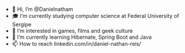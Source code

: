 - 👋 Hi, I’m @Danielnatham
- :mortar_board: I’m currently studying computer science at Federal University of Sergipe 
- 👀 I’m interested in games, films and geek culture
- 🌱 I’m currently learning Hibernate, Spring Boot and Java
- 📫 How to reach linkedin.com/in/daniel-nathan-reis/

<!---
Danielnatham/Danielnatham is a ✨ special ✨ repository because its `README.md` (this file) appears on your GitHub profile.
You can click the Preview link to take a look at your changes.
--->
